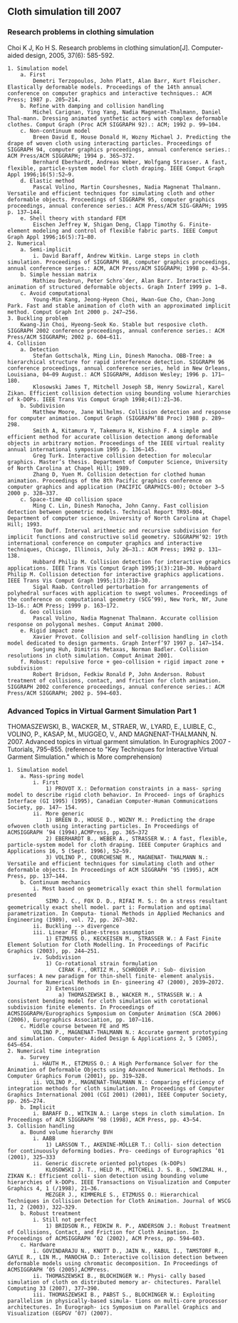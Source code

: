 ## Cloth simulation till 2007

### Research problems in clothing simulation
Choi K J, Ko H S. Research problems in clothing simulation[J]. Computer-aided design, 2005, 37(6): 585-592.

	1. Simulation model
		a. First
			Demetri Terzopoulos, John Platt, Alan Barr, Kurt Fleischer. Elastically deformable models. Proceedings of the 14th annual conference on computer graphics and interactive techniques.: ACM Press; 1987 p. 205–214.
		b. Refine with damping and collision handling
			Michel Carignan, Ying Yang, Nadia Magnenat-Thalmann, Daniel Thal-mann. Dressing animated synthetic actors with complex deformable clothes. Comput Graph (Proc ACM SIGGRAPH 92).: ACM; 1992 p. 99–104.
		c. Non-continuum model
			Breen David E, House Donald H, Wozny Michael J. Predicting the drape of woven cloth using interacting particles. Proceedings of SIGGRAPH 94, computer graphics proceedings, annual conference series.: ACM Press/ACM SIGGRAPH; 1994 p. 365–372.
			Bernhard Eberhardt, Andreas Weber, Wolfgang Strasser. A fast, flexible, particle-system model for cloth draping. IEEE Comput Graph Appl 1996;16(5):52–9.
		d. Elastic method
			Pascal Volino, Martin Courshesnes, Nadia Magnenat Thalmann. Versatile and efficient techniques for simulating cloth and other deformable objects. Proceedings of SIGGRAPH 95, computer graphics proceedings, annual conference series.: ACM Press/ACM SIG-GRAPH; 1995 p. 137–144.
		e. Shell theory with standard FEM
			Eischen Jeffrey W, Shigan Deng, Clapp Timothy G. Finite-element modeling and control of flexible fabric parts. IEEE Comput Graph Appl 1996;16(5):71–80.
	2. Numerical
		a. Semi-implicit
			i. David Baraff, Andrew Witkin. Large steps in cloth simulation. Proceedings of SIGGRAPH 98, computer graphics proceedings, annual conference series.: ACM, ACM Press/ACM SIGGRAPH; 1998 p. 43–54.
		b. Simple hessian matrix
			Mathieu Desbrun, Peter Schro¨der, Alan Barr. Interactive animation of structured deformable objects. Graph Interf 1999 p. 1–8.
		c. Avoid computational
			Young-Min Kang, Jeong-Hyeon Choi, Hwan-Gue Cho, Chan-Jong Park. Fast and stable animation of cloth with an approximated implicit method. Comput Graph Int 2000 p. 247–256.
	3. Buckling problem
		Kwang-Jin Choi, Hyeong-Seok Ko. Stable but resposive cloth. SIGGRAPH 2002 conference proceedings, annual conference series.: ACM Press/ACM SIGGRAPH; 2002 p. 604–611.
	4. Collision 
		a. Detection
			Stefan Gottschalk, Ming Lin, Dinesh Manocha. OBB-Tree: a hierarchical structure for rapid interference detection. SIGGRAPH 96 conference proceedings, annual conference series, held in New Orleans, Louisiana, 04–09 August.: ACM SIGGRAPH, Addison Wesley; 1996 p. 171–180.
			Klosowski James T, Mitchell Joseph SB, Henry Sowizral, Karel Zikan. Efficient collision detection using bounding volume hierarchies of k-DOPs. IEEE Trans Vis Comput Graph 1998;4(1):21–36.
		b. Subdivision
			Matthew Moore, Jane Wilhelms. Collision detection and response for computer animation. Comput Graph (SIGGRAPH’88 Proc) 1988 p. 289–298.
			Smith A, Kitamura Y, Takemura H, Kishino F. A simple and efficient method for accurate collision detection among deformable objects in arbitrary motion. Proceedings of the IEEE virtual reality annual international symposium 1995 p. 136–145.
			Greg Turk. Interactive collision detection for molecular graphics. Master’s thesis. Department of Computer Science, University of North Carolina at Chapel Hill; 1989.
			Zhang D, Yuen M. Collision detection for clothed human animation. Proceedings of the 8th Pacific graphics conference on computer graphics and application (PACIFIC GRAPHICS-00); October 3–5 2000 p. 328–337.
		c. Space-time 4D collision space
			Ming C. Lin, Dinesh Manocha, John Canny. Fast collision detection between geometric models. Technical Report TR93-004, Department of computer science, University of North Carolina at Chapel Hill; 1993.
			Tom Duff. Interval arithmetic and recursive subdivision for implicit functions and constructive solid geometry. SIGGRAPH’92: 19th international conference on computer graphics and interactive techniques, Chicago, Illinois, July 26–31.: ACM Press; 1992 p. 131–138.
			Hubbard Philip M. Collision detection for interactive graphics applications. IEEE Trans Vis Comput Graph 1995;1(3):218–30. Hubbard Philip M. Collision detection for interactive graphics applications. IEEE Trans Vis Comput Graph 1995;1(3):218–30.
			Sigal Raab. Controlled perturbation for arrangements of polyhedral surfaces with application to swept volumes. Proceedings of the conference on computational geometry (SCG’99), New York, NY, June 13–16.: ACM Press; 1999 p. 163–172.
		d. Geo collision
			Pascal Volino, Nadia Magnenat Thalmann. Accurate collision response on polygonal meshes. Comput Animat 2000.
		e. Rigid impact zone
			Xavier Provot. Collision and self-collision handling in cloth model dedicated to design garments. Graph Interf’97 1997 p. 147–154.
			Suejung Huh, Dimitris Metaxas, Norman Badler. Collision resolutions in cloth simulation. Comput Animat 2001.
		f. Robust: repulsive force + geo-collision + rigid impact zone + subdivision
			Robert Bridson, Fedkiw Ronald P, John Anderson. Robust treatment of collisions, contact, and friction for cloth animation. SIGGRAPH 2002 conference proceedings, annual conference series.: ACM Press/ACM SIGGRAPH; 2002 p. 594–603.


### Advanced Topics in Virtual Garment Simulation Part 1
THOMASZEWSKI, B., WACKER, M., STRAER, W., LYARD, E., LUIBLE, C., VOLINO, P., KASAP, M., MUGGEO, V., AND MAGNENAT-THALMANN, N. 2007. Advanced topics in virtual garment simulation. In Eurographics 2007 - Tutorials, 795–855.
(reference to "Key Techniques for Interactive Virtual Garment Simulation." which is More comprehension)

	1. Simulation model
		a. Mass-spring model
			i. First
				1) PROVOT X.: Deformation constraints in a mass- spring model to describe rigid cloth behavior. In Proceed- ings of Graphics Interface (GI 1995) (1995), Canadian Computer-Human Communications Society, pp. 147– 154.
			ii. More generic
				1) BREEN D., HOUSE D., WOZNY M.: Predicting the drape ofwoven cloth using interacting particles. In Proceedings of ACMSIGGRAPH ’94 (1994),ACMPress, pp. 365–372
				2) EBERHARDT B., WEBER A., STRASSER W.: A fast, flexible, particle-system model for cloth draping. IEEE Computer Graphics and Applications 16, 5 (Sept. 1996), 52–59.
				3) VOLINO P., COURCHESNE M., MAGNENAT- THALMANN N.: Versatile and efficient techniques for simulating cloth and other deformable objects. In Proceedings of ACM SIGGRAPH ’95 (1995), ACM Press, pp. 137–144.
		b. Continuum mechanics
			i. Most based on geometrically exact thin shell formulation presented
				SIMO J. C., FOX D. D., RIFAI M. S.: On a stress resultant geometrically exact shell model. part i: Formulation and optimal parametrization. In Computa- tional Methods in Applied Mechanics and Engineering (1989), vol. 72, pp. 267–302.
			ii. Buckling --> divergence
			iii. Linear FE plane-stress assumption
				1) ETZMUSS O., KECKEISEN M., STRASSER W.: A Fast Finite Element Solution for Cloth Modelling. In Proceedings of Pacific Graphics (2003), pp. 244–251.
			iv. Subdivision
				1) Co-rotational strain formulation
					CIRAK F., ORTIZ M., SCHRÖDER P.: Sub- division surfaces: A new paradigm for thin-shell finite- element analysis. Journal for Numerical Methods in En- gineering 47 (2000), 2039–2072.
				2) Extension
					a) THOMASZEWSKI B., WACKER M., STRASSER W.: A consistent bending model for cloth simulation with corotational subdivision finite elements. In Proceedings of ACMSIGGRAPH/Eurographics Symposium on Computer Animation (SCA 2006) (2006), Eurographics Association, pp. 107–116.
		c. Middle course between FE and MS
			VOLINO P., MAGNENAT-THALMANN N.: Accurate garment prototyping and simulation. Computer- Aided Design & Applications 2, 5 (2005), 645–654.
	2. Numerical time integration
		a. Survey
			i. HAUTH M., ETZMUSS O.: A High Performance Solver for the Animation of Deformable Objects using Advanced Numerical Methods. In Computer Graphics Forum (2001), pp. 319–328.
			ii. VOLINO P., MAGNENAT-THALMANN N.: Comparing efficiency of integration methods for cloth simulation. In Proceedings of Computer Graphics International 2001 (CGI 2001) (2001), IEEE Computer Society, pp. 265–274.
		b. Implicit
			i. BARAFF D., WITKIN A.: Large steps in cloth simulation. In Proceedings of ACM SIGGRAPH ’98 (1998), ACM Press, pp. 43–54.
	3. Collision handling
		a. Bound volume hierarchy BVH
			i. AABB
				1) LARSSON T., AKENINE-MÖLLER T.: Colli- sion detection for continuously deforming bodies. Pro- ceedings of Eurographics ’01 (2001), 325–333
			ii. Generic discrete oriented polytopes (k-DOPs)
				KLOSOWSKI J. T., HELD M., MITCHELL J. S. B., SOWIZRAL H., ZIKAN K.: Efficient colli- sion detection using bounding volume hierarchies of k-DOPs. IEEE Transactions on Visualization and Computer Graphics 4, 1 (/1998), 21–36.
				MEZGER J., KIMMERLE S., ETZMUSS O.: Hierarchical Techniques in Collision Detection for Cloth Animation. Journal of WSCG 11, 2 (2003), 322–329.
		b. Robust treatment
			i. Still not perfect
				1) BRIDSON R., FEDKIW R. P., ANDERSON J.: Robust Treatment of Collisions, Contact, and Friction for Cloth Animation. In Proceedings of ACMSIGGRAPH ’02 (2002), ACM Press, pp. 594–603.
		c. Hardware
			i. GOVINDARAJU N., KNOTT D., JAIN N., KABUL I., TAMSTORF R., GAYLE R., LIN M., MANOCHA D.: Interactive collision detection between deformable models using chromatic decomposition. In Proceedings of ACMSIGGRAPH ’05 (2005),ACMPress.
			ii. THOMASZEWSKI B., BLOCHINGER W.: Physi- cally based simulation of cloth on distributed memory ar- chitectures. Parallel Computing 33 (2007), 377–390.
			iii. THOMASZEWSKI B., PABST S., BLOCHINGER W.: Exploiting parallelism in physically-based simula- tions on multi-core processor architectures. In Eurograph- ics Symposium on Parallel Graphics and Visualization (EGPGV ’07) (2007).
			
				
				
			
